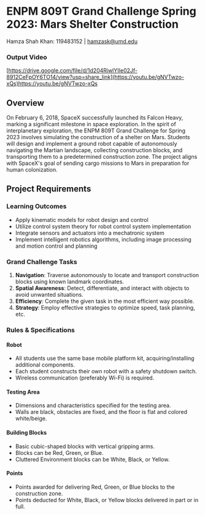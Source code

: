 # ENPM 809T Grand Challenge Spring 2023: Mars Shelter Construction

Hamza Shah Khan: 119483152 | hamzask@umd.edu

### **Output Video**

[https://drive.google.com/file/d/1d204RiwlYIIe02Jf-8912CeFpOY6TO14/view?usp=share_link](https://youtu.be/gNVTwzo-xQs)https://youtu.be/gNVTwzo-xQs

## Overview

On February 6, 2018, SpaceX successfully launched its Falcon Heavy, marking a significant milestone in space exploration. In the spirit of interplanetary exploration, the ENPM 809T Grand Challenge for Spring 2023 involves simulating the construction of a shelter on Mars. Students will design and implement a ground robot capable of autonomously navigating the Martian landscape, collecting construction blocks, and transporting them to a predetermined construction zone. The project aligns with SpaceX's goal of sending cargo missions to Mars in preparation for human colonization.

## Project Requirements

### Learning Outcomes
- Apply kinematic models for robot design and control
- Utilize control system theory for robot control system implementation
- Integrate sensors and actuators into a mechatronic system
- Implement intelligent robotics algorithms, including image processing and motion control and planning

### Grand Challenge Tasks
1. **Navigation**: Traverse autonomously to locate and transport construction blocks using known landmark coordinates.
2. **Spatial Awareness**: Detect, differentiate, and interact with objects to avoid unwanted situations.
3. **Efficiency**: Complete the given task in the most efficient way possible.
4. **Strategy**: Employ effective strategies to optimize speed, task planning, etc.

### Rules & Specifications

#### Robot
- All students use the same base mobile platform kit, acquiring/installing additional components.
- Each student constructs their own robot with a safety shutdown switch.
- Wireless communication (preferably Wi-Fi) is required.

#### Testing Area
- Dimensions and characteristics specified for the testing area.
- Walls are black, obstacles are fixed, and the floor is flat and colored white/beige.

#### Building Blocks
- Basic cubic-shaped blocks with vertical gripping arms.
- Blocks can be Red, Green, or Blue.
- Cluttered Environment blocks can be White, Black, or Yellow.

#### Points
- Points awarded for delivering Red, Green, or Blue blocks to the construction zone.
- Points deducted for White, Black, or Yellow blocks delivered in part or in full.






